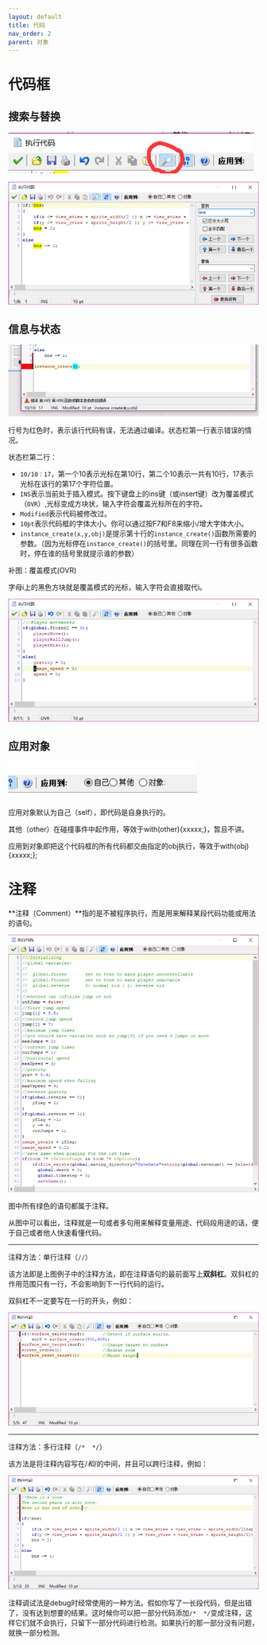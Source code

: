 ```yaml
---
layout: default
title: 代码
nav_order: 2
parent: 对象
---
```


# 代码框

## 搜索与替换

![Search And Replace](/assets/images/object/search_and_replace1.png)

![Search And Replace](/assets/images/object/search_and_replace2.png)

## 信息与状态

![Status](/assets/images/object/status.png)

行号为红色时，表示该行代码有误，无法通过编译。状态栏第一行表示错误的情况。

状态栏第二行：

* `10/10：17`，第一个10表示光标在第10行，第二个10表示一共有10行，17表示光标在该行的第17个字符位置。
* `INS`表示当前处于插入模式。按下键盘上的ins键（或insert键）改为覆盖模式（`OVR`）,光标变成方块状，输入字符会覆盖光标所在的字符。
* `Modified`表示代码被修改过。
* `10pt`表示代码框的字体大小。你可以通过按F7和F8来缩小/增大字体大小。
* `instance_create(x,y,obj)`是提示第十行的`instance_create()`函数所需要的参数。（因为光标停在`instance_create()`的括号里。同理在同一行有很多函数时，停在谁的括号里就提示谁的参数）

补图：覆盖模式(OVR)

字母i上的黑色方块就是覆盖模式的光标，输入字符会直接取代i。

![Overlay](/assets/images/object/overlay.png)

## 应用对象

![Target](/assets/images/object/target.png)

应用对象默认为自己（self），即代码是自身执行的。

其他（other）在碰撞事件中起作用，等效于with(other){xxxxx;}，暂且不讲。

应用到对象即把这个代码框的所有代码都交由指定的obj执行，等效于with(obj){xxxxx;};

# 注释

**注释（Comment）**指的是不被程序执行，而是用来解释某段代码功能或用法的语句。

![Comment](/assets/images/object/comment.png)

图中所有绿色的语句都属于注释。

从图中可以看出，注释就是一句或者多句用来解释变量用途、代码段用途的话，便于自己或者他人快速看懂代码。

---

注释方法：单行注释（`//`）

该方法即是上图例子中的注释方法，即在注释语句的最前面写上**双斜杠**。双斜杠的作用范围只有一行，不会影响到下一行代码的运行。

双斜杠不一定要写在一行的开头，例如：

![Line Comment](/assets/images/object/line_comment.png)

---

注释方法：多行注释（`/*  */`）

该方法是将注释内容写在/*和*/的中间，并且可以跨行注释，例如：

![Block Comment](/assets/images/object/block_comment.png)

注释调试法是debug时经常使用的一种方法。假如你写了一长段代码，但是出错了，没有达到想要的结果。这时候你可以把一部分代码添加`/*  */`变成注释，这样它们就不会执行，只留下一部分代码进行检测。如果执行的那一部分没有问题，就换一部分检测。
